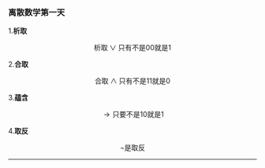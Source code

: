 ### 离散数学第一天

1.**析取**

$$\text{析取}\vee\text{只有不是}00\text{就是}1$$


2.**合取**

$$\text{合取}\wedge\text{只有不是}11\text{就是}0$$


3.**蕴含**

$$\rightarrow\text{只要不是}10\text{就是}1$$

4.**取反**

$$\neg\text{是取反}$$


---
